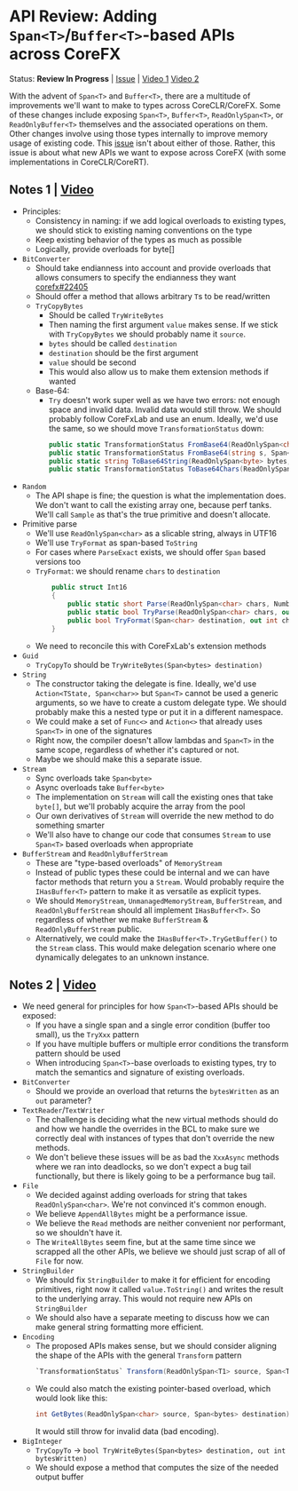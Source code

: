 # API Review: Adding `Span<T>`/`Buffer<T>`-based APIs across CoreFX

Status: **Review In Progress** | [Issue](https://github.com/dotnet/corefx/issues/21281) |
[Video 1](https://www.youtube.com/watch?v=VKnHYFIQpOs)
[Video 2](https://www.youtube.com/watch?v=jKQWMCPZ08Y)

With the advent of `Span<T>` and `Buffer<T>`, there are a multitude of
improvements we'll want to make to types across CoreCLR/CoreFX. Some of these
changes include exposing `Span<T>`, `Buffer<T>`, `ReadOnlySpan<T>`, or
`ReadOnlyBuffer<T>` themselves and the associated operations on them. Other
changes involve using those types internally to improve memory usage of existing
code. This [issue](https://github.com/dotnet/corefx/issues/21281) isn't about
either of those. Rather, this issue is about what new APIs we want to expose
across CoreFX (with some implementations in CoreCLR/CoreRT).

## Notes 1 | [Video](https://www.youtube.com/watch?v=VKnHYFIQpOs)

* Principles:
    - Consistency in naming: if we add logical overloads to existing types, we
      should stick to existing naming conventions on the type
    - Keep existing behavior of the types as much as possible
    - Logically, provide overloads for byte[]
* `BitConverter`
    - Should take endianness  into account and provide overloads that allows
      consumers to specify the endianness they want
      [corefx#22405](https://github.com/dotnet/corefx/issues/22405)
    - Should offer a method that allows arbitrary `T`s to be read/written
    - `TryCopyBytes`
        + Should be called `TryWriteBytes`
        + Then naming the first argument `value` makes sense. If we stick
          with `TryCopyBytes` we should probably name it `source`.
        + `bytes` should be called `destination`
        + `destination` should be the first argument
        + `value` should be second
        + This would also allow us to make them extension methods if wanted
    - Base-64:
        + `Try` doesn't work super well as we have two errors: not enough space
          and invalid data. Invalid data would still throw. We should probably
          follow CoreFxLab and use an enum. Ideally, we'd use the same, so we
          should move `TransformationStatus` down:
            ```C#
            public static TransformationStatus FromBase64(ReadOnlySpan<char> s, Span<byte> destination, out int charsConsumed, out int bytesWritten, Base46FormattingOptions options = ...);
            public static TransformationStatus FromBase64(string s, Span<byte> destination, out int charsConsumed, out int bytesWritten, Base46FormattingOptions options = ...);
            public static string ToBase64String(ReadOnlySpan<byte> bytes, Base64FormattingOptions options = Base64FormattingOptions.None);
            public static TransformationStatus ToBase64Chars(ReadOnlySpan<byte> bytes, Span<char> chars, out int bytesConsumed, out int charsWritten, Base64FormattingOptions options = Base64FormattingOptions.None);
            ```
* `Random`
    - The API shape is fine; the question is what the implementation does. We
      don't want to call the existing array one, because perf tanks. We'll
      call `Sample` as that's the true primitive and doesn't allocate.
* Primitive parse
    - We'll use `ReadOnlySpan<char>` as a slicable string, always in UTF16
    - We'll use `TryFormat` as span-based `ToString`
    - For cases where `ParseExact` exists, we should offer `Span` based versions
      too
    - `TryFormat`: we should rename `chars` to `destination`
        ```C#
            public struct Int16
            {
                public static short Parse(ReadOnlySpan<char> chars, NumberStyles style = NumberStyles.Integer, IFormatProvider provider = null);
                public static bool TryParse(ReadOnlySpan<char> chars, out short result, NumberStyles style = NumberStyles.Integer, IFormatProvider provider = null);
                public bool TryFormat(Span<char> destination, out int charsWritten, string format = null, IFormatProvider provider = null);
            }
        ```
    - We need to reconcile this with CoreFxLab's extension methods
* `Guid`
    - `TryCopyTo` should be `TryWriteBytes(Span<bytes> destination)`
* `String`
    - The constructor taking the delegate is fine. Ideally, we'd use
      `Action<TState, Span<char>>` but `Span<T>` cannot be used a generic
      arguments, so we have to create a custom delegate type. We should probably
      make this a nested type or put it in a different namespace.
    - We could make a set of `Func<>` and `Action<>` that already uses `Span<T>`
      in one of the signatures
    - Right now, the compiler doesn't allow lambdas and `Span<T>` in the same
      scope, regardless of whether it's captured or not.
    - Maybe we should make this a separate issue.
* `Stream`
    - Sync overloads take `Span<byte>`
    - Async overloads take `Buffer<byte>`
    - The implementation on `Stream` will call the existing ones that take
      `byte[]`, but we'll probably acquire the array from the pool
    - Our own derivatives of `Stream` will override the new method to do
      something smarter
    - We'll also have to change our code that consumes `Stream` to use `Span<T>`
      based overloads when appropriate
* `BufferStream` and `ReadOnlyBufferStream`
    - These are "type-based overloads" of `MemoryStream`
    - Instead of public types these could be internal and we can have factor
      methods that return you a `Stream`. Would probably require the
      `IHasBuffer<T>` pattern to make it as versatile as explicit types.
    - We should `MemoryStream`, `UnmanagedMemoryStream`, `BufferStream`,
      and `ReadOnlyBufferStream` should all implement `IHasBuffer<T>`. So
      regardless of whether we make `BufferStream` & `ReadOnlyBufferStream`
      public.
    - Alternatively, we could make the `IHasBuffer<T>.TryGetBuffer()` to the
      `Stream` class. This would make delegation scenario where one dynamically
      delegates to an unknown instance.

## Notes 2 | [Video](https://youtu.be/jKQWMCPZ08Y?t=1355)

* We need general for principles for how `Span<T>`-based APIs should be exposed:
     - If you have a single span and a single error condition (buffer too
       small), us the `TryXxx` pattern
     - If you have multiple buffers or multiple error conditions the transform
       pattern should be used
     - When introducing `Span<T>`-base overloads to existing types, try to match
       the semantics and signature of existing overloads.
* `BitConverter`
    - Should we provide an overload that returns the `bytesWritten` as an `out`
      parameter?
* `TextReader`/`TextWriter`
    - The challenge is deciding what the new virtual methods should do and how
      we handle the overrides in the BCL to make sure we correctly deal with
      instances of types that don't override the new methods.
    - We don't believe these issues will be as bad the `XxxAsync` methods where
      we ran into deadlocks, so we don't expect a bug tail functionally, but
      there is likely going to be a performance bug tail.
* `File`
    - We decided against adding overloads for string that takes
      `ReadOnlySpan<char>`. We're not convinced it's common enough.
    - We believe `AppendAllBytes` might be a performance issue.
    - We believe the `Read` methods are neither convenient nor performant, so we
      shouldn't have it.
    - The `WriteAllBytes` seem fine, but at the same time since we scrapped all
      the other APIs, we believe we should just scrap of all of `File` for now.
* `StringBuilder`
    - We should fix `StringBuilder` to make it for efficient for encoding
      primitives, right now it called `value.ToString()` and writes the result
      to the underlying array. This would not require new APIs on
      `StringBuilder`
    - We should also have a separate meeting to discuss how we can make general
      string formatting more efficient.
* `Encoding`
    - The proposed APIs makes sense, but we should consider aligning the shape
      of the APIs with the general `Transform` pattern
        ```C#
        `TransformationStatus` Transform(ReadOnlySpan<T1> source, Span<T2> destination, out int bytesConsumed, out int bytesWritten)
        ```
    - We could also match the existing pointer-based overload, which would look
      like this:
        ```C#
        int GetBytes(ReadOnlySpan<char> source, Span<bytes> destination)
        ```
      It would still throw for invalid data (bad encoding).
* `BigInteger`
    - `TryCopyTo` -> `bool TryWriteBytes(Span<bytes> destination, out int bytesWritten)`
    - We should expose a method that computes the size of the needed output
      buffer